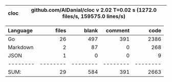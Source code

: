 cloc|github.com/AlDanial/cloc v 2.02  T=0.02 s (1272.0 files/s, 159575.0 lines/s)
--- | ---

Language|files|blank|comment|code
:-------|-------:|-------:|-------:|-------:
Go|26|497|391|2386
Markdown|2|87|0|268
JSON|1|0|0|9
--------|--------|--------|--------|--------
SUM:|29|584|391|2663
